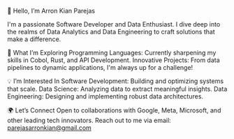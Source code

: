 👋 Hello, I’m Arron Kian Parejas

I'm a passionate Software Developer and Data Enthusiast. I dive deep into the realms of Data Analytics and Data Engineering to craft solutions that make a difference.

🔭 What I’m Exploring
Programming Languages: Currently sharpening my skills in Cobol, Rust, and API Development.
Innovative Projects: From data pipelines to dynamic applications, I'm always up for a challenge!

💡 I’m Interested In
Software Development: Building and optimizing systems that scale.
Data Science: Analyzing data to extract meaningful insights.
Data Engineering: Designing and implementing robust data architectures.

🌍 Let’s Connect
Open to collaborations with Google, Meta, Microsoft, and other leading tech innovators.
Reach out to me via email: parejasarronkian@gmail.com


<!---
darknecrocities/darknecrocities is a ✨ special ✨ repository because its `README.md` (this file) appears on your GitHub profile.
You can click the Preview link to take a look at your changes.
--->
